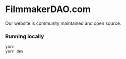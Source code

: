 # FilmmakerDAO.com

Our website is community maintained and open source.

### Running locally

```bash
yarn
yarn dev
```
